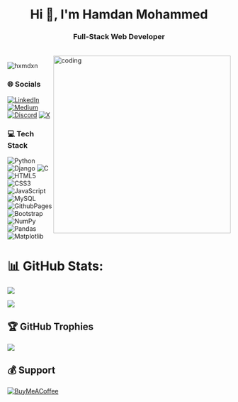 <h1 align="center">Hi 👋, I'm Hamdan Mohammed</h1>
<h3 align="center">Full-Stack Web Developer </h3><br>
<img align="right" alt="coding" width="400" src="https://www.fegno.com/wp-content/uploads/2022/03/web-development-company-in-kochi.gif">

<p align="left"> <img src="https://komarev.com/ghpvc/?username=hxmdxn&label=Profile%20views&color=0e75b6&style=flat" alt="hxmdxn" /> </p>
<h3>🌐 Socials</h3>

[![LinkedIn](https://img.shields.io/badge/LinkedIn-%230077B5.svg?logo=linkedin&logoColor=white)](https://www.linkedin.com/in/hxmdxnmohammed/) 
[![Medium](https://img.shields.io/badge/Medium-12100E?logo=medium&logoColor=white)](https://medium.com/@https://medium.com/@hamdanmohammed01234) 
[![Discord](https://img.shields.io/badge/Discord-%237289DA.svg?logo=discord&logoColor=white)](http://discordapp.com/users/770256046866038844) 
[![X](https://img.shields.io/badge/X-black.svg?logo=X&logoColor=white)](https://x.com/https://twitter.com/HamdanM32687577https://twitter.com/HamdanM32687577) 

<h3>💻 Tech Stack</h3>


![Python](https://img.shields.io/badge/python-3670A0?style=for-the-badge&logo=python&logoColor=ffdd54) ![Django](https://img.shields.io/badge/django-%23092E20.svg?style=for-the-badge&logo=django&logoColor=white) ![C](https://img.shields.io/badge/c-%2300599C.svg?style=for-the-badge&logo=c&logoColor=white)    ![HTML5](https://img.shields.io/badge/html5-%23E34F26.svg?style=for-the-badge&logo=html5&logoColor=white) ![CSS3](https://img.shields.io/badge/css3-%231572B6.svg?style=for-the-badge&logo=css3&logoColor=white) ![JavaScript](https://img.shields.io/badge/javascript-%23323330.svg?style=for-the-badge&logo=javascript&logoColor=%23F7DF1E) ![MySQL](https://img.shields.io/badge/mysql-%2300000f.svg?style=for-the-badge&logo=mysql&logoColor=white) ![GithubPages](https://img.shields.io/badge/github%20pages-121013?style=for-the-badge&logo=github&logoColor=white)
![Bootstrap](https://img.shields.io/badge/bootstrap-%238511FA.svg?style=for-the-badge&logo=bootstrap&logoColor=white) ![NumPy](https://img.shields.io/badge/numpy-%23013243.svg?style=for-the-badge&logo=numpy&logoColor=white) ![Pandas](https://img.shields.io/badge/pandas-%23150458.svg?style=for-the-badge&logo=pandas&logoColor=white) ![Matplotlib](https://img.shields.io/badge/Matplotlib-%23ffffff.svg?style=for-the-badge&logo=Matplotlib&logoColor=black)

# 📊 GitHub Stats:
![](https://github-readme-stats.vercel.app/api?username=Hxmdxn&theme=dark&hide_border=true&include_all_commits=true&count_private=true)

![](https://github-readme-streak-stats.herokuapp.com/?user=Hxmdxn&theme=dark&hide_border=true)

## 🏆 GitHub Trophies
![](https://github-profile-trophy.vercel.app/?username=Hxmdxn&theme=radical&no-frame=true&no-bg=false&margin-w=4)

## 💰 Support
[![BuyMeACoffee](https://img.shields.io/badge/Buy%20Me%20a%20Coffee-ffdd00?style=for-the-badge&logo=buy-me-a-coffee&logoColor=black)](https://www.buymeacoffee.com/hxmdxn) 

<!-- Proudly created with GPRM ( https://gprm.itsvg.in ) -->


